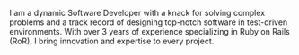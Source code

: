 I am a dynamic Software Developer with a knack for solving complex problems and a track record of designing top-notch software in test-driven environments. With over 3 years of experience specializing in Ruby on Rails (RoR), I bring innovation and expertise to every project.
